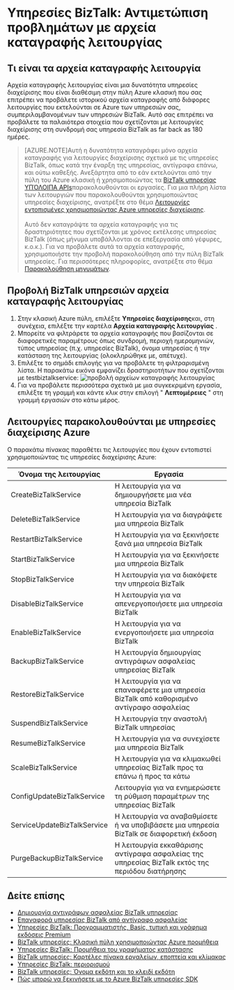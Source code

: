 <properties 
    pageTitle="Αντιμετώπιση προβλημάτων με αρχεία καταγραφής λειτουργίας υπηρεσιών BizTalk | Microsoft Azure" 
    description="Αντιμετώπιση προβλημάτων BizTalk υπηρεσίες χρησιμοποιώντας τη λειτουργία αρχεία καταγραφής. MABS, WABS" 
    services="biztalk-services" 
    documentationCenter="" 
    authors="MandiOhlinger" 
    manager="erikre" 
    editor=""/>

<tags 
    ms.service="biztalk-services" 
    ms.workload="integration" 
    ms.tgt_pltfrm="na" 
    ms.devlang="na" 
    ms.topic="article" 
    ms.date="08/15/2016" 
    ms.author="mandia"/>


# <a name="biztalk-services-troubleshoot-using-operation-logs"></a>Υπηρεσίες BizTalk: Αντιμετώπιση προβλημάτων με αρχεία καταγραφής λειτουργίας

## <a name="what-are-the-operation-logs"></a>Τι είναι τα αρχεία καταγραφής λειτουργία
Αρχεία καταγραφής λειτουργίας είναι μια δυνατότητα υπηρεσίες διαχείρισης που είναι διαθέσιμη στην πύλη Azure κλασική που σας επιτρέπει να προβάλετε ιστορικού αρχεία καταγραφής από διάφορες λειτουργίες που εκτελούνται σε Azure των υπηρεσιών σας, συμπεριλαμβανομένων των υπηρεσιών BizTalk. Αυτό σας επιτρέπει να προβάλετε τα παλαιότερα στοιχεία που σχετίζονται με λειτουργίες διαχείρισης στη συνδρομή σας υπηρεσία BizTalk as far back as 180 ημέρες.

> [AZURE.NOTE]Αυτή η δυνατότητα καταγράφει μόνο αρχεία καταγραφής για λειτουργίες διαχείρισης σχετικά με τις υπηρεσίες BizTalk, όπως κατά την έναρξη της υπηρεσίας, αντίγραφα επάνω, και ούτω καθεξής. Ανεξάρτητα από το εάν εκτελούνται από την πύλη του Azure κλασική ή χρησιμοποιώντας τα [BizTalk υπηρεσίας ΥΠΌΛΟΙΠΑ APIs](http://msdn.microsoft.com/library/azure/dn232347.aspx)παρακολουθούνται οι εργασίες. Για μια πλήρη λίστα των λειτουργιών που παρακολουθούνται χρησιμοποιώντας υπηρεσίες διαχείρισης, ανατρέξτε στο θέμα [Λειτουργίες εντοπισμένες χρησιμοποιώντας Azure υπηρεσίες διαχείρισης](#bizops).<br/><br/>
Αυτό δεν καταγράψτε τα αρχεία καταγραφής για τις δραστηριότητες που σχετίζονται με χρόνος εκτέλεσης υπηρεσίας BizTalk (όπως μήνυμα υποβάλλονται σε επεξεργασία από γέφυρες, κ.ο.κ.). Για να προβάλετε αυτά τα αρχεία καταγραφής, χρησιμοποιήστε την προβολή παρακολούθηση από την πύλη BizTalk υπηρεσίες. Για περισσότερες πληροφορίες, ανατρέξτε στο θέμα [Παρακολούθηση μηνυμάτων](http://msdn.microsoft.com/library/azure/hh949805.aspx).

## <a name="view-biztalk-services-operation-logs"></a>Προβολή BizTalk υπηρεσιών αρχεία καταγραφής λειτουργίας
1. Στην κλασική Azure πύλη, επιλέξτε **Υπηρεσίες διαχείρισης**και, στη συνέχεια, επιλέξτε την καρτέλα **Αρχεία καταγραφής λειτουργίας** .
2. Μπορείτε να φιλτράρετε τα αρχεία καταγραφής που βασίζονται σε διαφορετικές παραμέτρους όπως συνδρομή, περιοχή ημερομηνιών, τύπος υπηρεσίας (π.χ. υπηρεσίες BizTalk), όνομα υπηρεσίας ή την κατάσταση της λειτουργίας (ολοκληρώθηκε με, απέτυχε).
3. Επιλέξτε το σημάδι επιλογής για να προβάλετε τη φιλτραρισμένη λίστα. Η παρακάτω εικόνα εμφανίζει δραστηριοτήτων που σχετίζονται με testbiztalkservice:  ![προβολή αρχείων καταγραφής λειτουργίας][ViewLogs] 
4. Για να προβάλετε περισσότερα σχετικά με μια συγκεκριμένη εργασία, επιλέξτε τη γραμμή και κάντε κλικ στην επιλογή " **Λεπτομέρειες** " στη γραμμή εργασιών στο κάτω μέρος.


## <a name="bizops"></a>Λειτουργίες παρακολουθούνται με υπηρεσίες διαχείρισης Azure
Ο παρακάτω πίνακας παραθέτει τις λειτουργίες που έχουν εντοπιστεί χρησιμοποιώντας τις υπηρεσίες διαχείρισης Azure:

Όνομα της λειτουργίας | Εργασία
--- | ---
CreateBizTalkService | Η λειτουργία για να δημιουργήσετε μια νέα υπηρεσία BizTalk
DeleteBizTalkService | Η λειτουργία για να διαγράψετε μια υπηρεσία BizTalk
RestartBizTalkService | Η λειτουργία για να ξεκινήσετε ξανά μια υπηρεσία BizTalk
StartBizTalkService | Η λειτουργία για να ξεκινήσετε μια υπηρεσία BizTalk
StopBizTalkService | Η λειτουργία για να διακόψετε την υπηρεσία BizTalk
DisableBizTalkService | Η λειτουργία για να απενεργοποιήσετε μια υπηρεσία BizTalk
EnableBizTalkService | Η λειτουργία για να ενεργοποιήσετε μια υπηρεσία BizTalk
BackupBizTalkService | Η λειτουργία δημιουργίας αντιγράφων ασφαλείας υπηρεσίας BizTalk
RestoreBizTalkService | Η λειτουργία για να επαναφέρετε μια υπηρεσία BizTalk από καθορισμένο αντίγραφο ασφαλείας
SuspendBizTalkService | Η λειτουργία την αναστολή BizTalk υπηρεσίας
ResumeBizTalkService | Η λειτουργία για να συνεχίσετε μια υπηρεσία BizTalk
ScaleBizTalkService | Η λειτουργία για να κλιμακωθεί υπηρεσίας BizTalk προς τα επάνω ή προς τα κάτω
ConfigUpdateBizTalkService | Λειτουργία για να ενημερώσετε τη ρύθμιση παραμέτρων της υπηρεσίας BizTalk
ServiceUpdateBizTalkService | Η λειτουργία να αναβαθμίσετε ή να υποβιβάσετε μια υπηρεσία BizTalk σε διαφορετική έκδοση
PurgeBackupBizTalkService | Η λειτουργία εκκαθάρισης αντίγραφα ασφαλείας της υπηρεσίας BizTalk εκτός της περιόδου διατήρησης


## <a name="see-also"></a>Δείτε επίσης
- [Δημιουργία αντιγράφων ασφαλείας BizTalk υπηρεσίας](http://go.microsoft.com/fwlink/p/?LinkID=325584)
- [Επαναφορά υπηρεσίας BizTalk από αντίγραφο ασφαλείας](http://go.microsoft.com/fwlink/p/?LinkID=325582)
- [Υπηρεσίες BizTalk: Προγραμματιστής, Basic, τυπική και γράφημα εκδόσεις Premium](http://go.microsoft.com/fwlink/p/?LinkID=302279)
- [BizTalk υπηρεσίες: Κλασική πύλη χρησιμοποιώντας Azure προμήθεια](http://go.microsoft.com/fwlink/p/?LinkID=302280)
- [Υπηρεσίες BizTalk: Προμήθεια του γραφήματος κατάστασης](http://go.microsoft.com/fwlink/p/?LinkID=329870)
- [BizTalk υπηρεσίες: Καρτέλες πίνακα εργαλείων, εποπτεία και κλίμακας](http://go.microsoft.com/fwlink/p/?LinkID=302281)
- [Υπηρεσίες BizTalk: περιορισμού](http://go.microsoft.com/fwlink/p/?LinkID=302282)
- [BizTalk υπηρεσίες: Όνομα εκδότη και το κλειδί εκδότη](http://go.microsoft.com/fwlink/p/?LinkID=303941)
- [Πώς μπορώ να ξεκινήσετε με το Azure BizTalk υπηρεσίες SDK](http://go.microsoft.com/fwlink/p/?LinkID=302335)

[ViewLogs]: ./media/biztalk-troubleshoot-using-ops-logs/Operation-Logs.png
 
